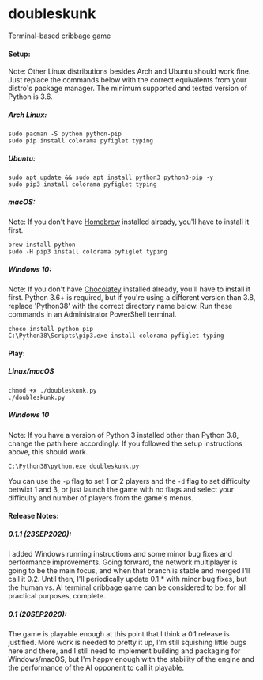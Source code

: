 # doubleskunk

Terminal-based cribbage game

#### Setup:
Note: Other Linux distributions besides Arch and Ubuntu should work fine. Just replace the commands below with the
correct equivalents from your distro's package manager. The minimum supported and tested version of Python is 3.6.

##### Arch Linux:
    sudo pacman -S python python-pip
    sudo pip install colorama pyfiglet typing
##### Ubuntu:
    sudo apt update && sudo apt install python3 python3-pip -y
    sudo pip3 install colorama pyfiglet typing
##### macOS:
Note: If you don't have [Homebrew](https://brew.sh/) installed already, you'll have to install it first.

    brew install python
    sudo -H pip3 install colorama pyfiglet typing
##### Windows 10:
Note: If you don't have [Chocolatey](https://chocolatey.org/) installed already, you'll have to install it first.
Python 3.6+ is required, but if you're using a different version than 3.8, replace 'Python38' with the correct directory
name below. Run these commands in an Administrator PowerShell terminal.

    choco install python pip
    C:\Python38\Scripts\pip3.exe install colorama pyfiglet typing

#### Play:
##### Linux/macOS

    chmod +x ./doubleskunk.py
    ./doubleskunk.py

##### Windows 10
Note: If you have a version of Python 3 installed other than Python 3.8, change the path here accordingly.
If you followed the setup instructions above, this should work.

    C:\Python38\python.exe doubleskunk.py

You can use the `-p` flag to set 1 or 2 players and the `-d` flag to set difficulty betwixt 1 and 3, or just launch the
game with no flags and select your difficulty and number of players from the game's menus.

#### Release Notes:
##### 0.1.1 (23SEP2020):
I added Windows running instructions and some minor bug fixes and performance improvements. Going forward, the network
multiplayer is going to be the main focus, and when that branch is stable and merged I'll call it 0.2. Until then, I'll
periodically update 0.1.* with minor bug fixes, but the human vs. AI terminal cribbage game can be considered to be,
for all practical purposes, complete.

##### 0.1 (20SEP2020):
The game is playable enough at this point that I think a 0.1 release is justified. More work is needed to pretty it up,
I'm still squishing little bugs here and there, and I still need to implement building and packaging for Windows/macOS,
but I'm happy enough with the stability of the engine and the performance of the AI opponent to call it playable.

